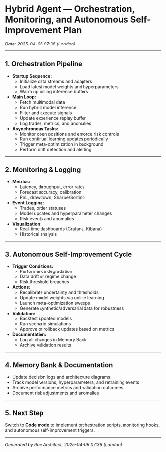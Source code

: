 # Hybrid Agent — Orchestration, Monitoring, and Autonomous Self-Improvement Plan  
*Date: 2025-04-06 07:36 (London)*

---

## 1. Orchestration Pipeline

- **Startup Sequence:**
  - Initialize data streams and adapters
  - Load latest model weights and hyperparameters
  - Warm up rolling inference buffers
- **Main Loop:**
  - Fetch multimodal data
  - Run hybrid model inference
  - Filter and execute signals
  - Update experience replay buffer
  - Log trades, metrics, and anomalies
- **Asynchronous Tasks:**
  - Monitor open positions and enforce risk controls
  - Run continual learning updates periodically
  - Trigger meta-optimization in background
  - Perform drift detection and alerting

---

## 2. Monitoring & Logging

- **Metrics:**
  - Latency, throughput, error rates
  - Forecast accuracy, calibration
  - PnL, drawdown, Sharpe/Sortino
- **Event Logging:**
  - Trades, order statuses
  - Model updates and hyperparameter changes
  - Risk events and anomalies
- **Visualization:**
  - Real-time dashboards (Grafana, Kibana)
  - Historical analysis

---

## 3. Autonomous Self-Improvement Cycle

- **Trigger Conditions:**
  - Performance degradation
  - Data drift or regime change
  - Risk threshold breaches
- **Actions:**
  - Recalibrate uncertainty and thresholds
  - Update model weights via online learning
  - Launch meta-optimization sweeps
  - Generate synthetic/adversarial data for robustness
- **Validation:**
  - Backtest updated models
  - Run scenario simulations
  - Approve or rollback updates based on metrics
- **Documentation:**
  - Log all changes in Memory Bank
  - Archive validation results

---

## 4. Memory Bank & Documentation

- Update decision logs and architecture diagrams
- Track model versions, hyperparameters, and retraining events
- Archive performance metrics and validation outcomes
- Document risk adjustments and anomalies

---

## 5. Next Step

Switch to **Code mode** to implement orchestration scripts, monitoring hooks, and autonomous self-improvement triggers.

---

*Generated by Roo Architect, 2025-04-06 07:36 (London)*